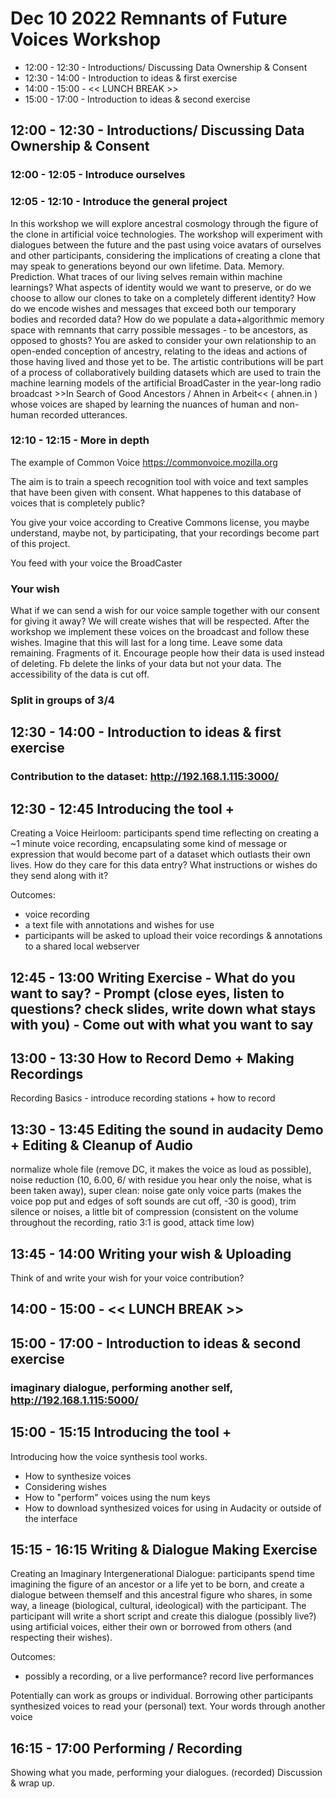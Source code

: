 # Dec 10 2022 Remnants of Future Voices Workshop
* 12:00 - 12:30 - Introductions/ Discussing Data Ownership & Consent
* 12:30 - 14:00 - Introduction to ideas & first exercise
* 14:00 - 15:00 - << LUNCH BREAK >>
* 15:00 - 17:00 - Introduction to ideas & second exercise


## 12:00 - 12:30 - Introductions/ Discussing Data Ownership & Consent

### 12:00 - 12:05 - Introduce ourselves

### 12:05 - 12:10 - Introduce the general project
In this workshop we will explore ancestral cosmology through the figure of the clone in artificial voice technologies. The workshop will experiment with dialogues between the future and the past using voice avatars of ourselves and other participants, considering the implications of creating a clone that may speak to generations beyond our own lifetime.
Data. Memory. Prediction. What traces of our living selves remain within machine learnings? What aspects of identity would we want to preserve, or do we choose to allow our clones to take on a completely different identity? How do we encode wishes and messages that exceed both our temporary bodies and recorded data? How do we populate a data+algorithmic memory space with remnants that carry possible messages - to be ancestors, as opposed to ghosts?
You are asked to consider your own relationship to an open-ended conception of ancestry, relating to the ideas and actions of those having lived and those yet to be. The artistic contributions will be part of a process of collaboratively building datasets which are used to train the machine learning models of the artificial BroadCaster in the year-long radio broadcast >>In Search of Good Ancestors / Ahnen in Arbeit<< ( ahnen.in ) whose voices are shaped by learning the nuances of human and non-human recorded utterances.

### 12:10 - 12:15 - More in depth

The example of Common Voice https://commonvoice.mozilla.org

The aim is to train a speech recognition tool with voice and text samples that have been given with consent. What happenes to this database of voices that is completely public?

You give your voice according to Creative Commons license, you maybe understand, maybe not, by participating, that your recordings become part of this project.

You feed with your voice the BroadCaster

### Your wish

What if we can send a wish for our voice sample together with our consent for giving it away? We will create wishes that will be respected. After the workshop we implement these voices on the broadcast and follow these wishes. Imagine that this will last for a long time. Leave some data remaining. Fragments of it. Encourage people how their data is used instead of deleting. Fb delete the links of your data but not your data. The accessibility of the data is cut off.

<!--future idea:
How to embed the wishes like they never disappear? Encode the wishes as audio inside, like a watermark. Transmitting audio only in frequency that are not audible.-->


### Split in groups of 3/4

## 12:30 - 14:00 - Introduction to ideas & first exercise

### Contribution to the dataset: http://192.168.1.115:3000/

## 12:30 - 12:45 Introducing the tool +
Creating a Voice Heirloom: participants spend time reflecting on creating a ~1 minute voice recording, encapsulating some kind of message or expression that would become part of a dataset which outlasts their own lives. How do they care for this data entry? What instructions or wishes do they send along with it?

Outcomes:
* voice recording
* a text file with annotations and wishes for use
* participants will be asked to upload their voice recordings & annotations to a shared local webserver


## 12:45 - 13:00 Writing Exercise - What do you want to say? - Prompt (close eyes, listen to questions? check slides, write down what stays with you) - Come out with what you want to say

## 13:00 - 13:30 How to Record Demo + Making Recordings
Recording Basics - introduce recording stations + how to record

## 13:30 - 13:45 Editing the sound in audacity Demo + Editing & Cleanup of Audio
normalize whole file (remove DC, it makes the voice as loud as possible), noise reduction (10, 6.00, 6/ with residue you hear only the noise, what is been taken away), super clean: noise gate only voice parts (makes the voice pop put and edges of soft sounds are cut off, -30 is good), trim silence or noises, a little bit of compression (consistent on the volume throughout the recording, ratio 3:1 is good, attack time low)

## 13:45 - 14:00 Writing your wish & Uploading
Think of and write your wish for your voice contribution?

## 14:00 - 15:00 - << LUNCH BREAK >>

## 15:00 - 17:00 - Introduction to ideas & second exercise

### imaginary dialogue, performing another self, http://192.168.1.115:5000/

## 15:00 - 15:15 Introducing the tool +
Introducing how the voice synthesis tool works.
* How to synthesize voices
* Considering wishes
* How to "perform" voices using the num keys
* How to download synthesized voices for using in Audacity or outside of the interface

## 15:15 - 16:15 Writing & Dialogue Making Exercise
Creating an Imaginary Intergenerational Dialogue: participants spend time imagining the figure of an ancestor or a life yet to be born, and create a dialogue between themself and this ancestral figure who shares, in some way, a lineage (biological, cultural, ideological) with the participant. The participant will write a short script and create this dialogue (possibly live?) using artificial voices, either their own or borrowed from others (and respecting their wishes).

Outcomes:
* possibly a recording, or a live performance? record live performances

Potentially can work as groups or individual.
Borrowing other participants synthesized voices to read your (personal) text. Your words through another voice

## 16:15 - 17:00 Performing / Recording
Showing what you made, performing your dialogues. (recorded)
Discussion & wrap up.
